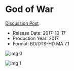 # God of War

[Discussion Post](https://www.avsforum.com/threads/bass-eq-for-filtered-movies.2995212/post-58090780)

* Release Date: 2017-10-17
* Production Year: 2017
* Format: BD/DTS-HD MA 7.1

![img 0](https://i.imgur.com/p7k4c6F.jpg)

![img 1](https://i.imgur.com/2gDUzcm.jpg)

